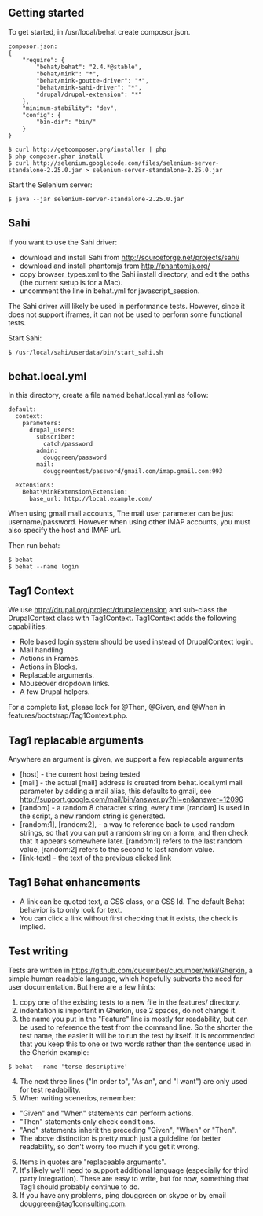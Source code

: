Getting started
---------------

To get started, in /usr/local/behat create composor.json.

```
composor.json:
{
    "require": {
        "behat/behat": "2.4.*@stable",
        "behat/mink": "*",
        "behat/mink-goutte-driver": "*",
        "behat/mink-sahi-driver": "*",
        "drupal/drupal-extension": "*"
    },
    "minimum-stability": "dev",
    "config": {
        "bin-dir": "bin/"
    }
}
```

```
$ curl http://getcomposer.org/installer | php
$ php composer.phar install
$ curl http://selenium.googlecode.com/files/selenium-server-standalone-2.25.0.jar > selenium-server-standalone-2.25.0.jar
```

Start the Selenium server:

```
$ java --jar selenium-server-standalone-2.25.0.jar
```

Sahi
----

If you want to use the Sahi driver:

 * download and install Sahi from http://sourceforge.net/projects/sahi/
 * download and install phantomjs from http://phantomjs.org/
 * copy browser_types.xml to the Sahi install directory, and edit the paths (the current setup is for a Mac).
 * uncomment the line in behat.yml for javascript_session.

The Sahi driver will likely be used in performance tests. However, since it does not support iframes, it can not be used to perform some functional tests.

Start Sahi:

```
$ /usr/local/sahi/userdata/bin/start_sahi.sh
```

behat.local.yml
---------------
In this directory, create a file named behat.local.yml as follow:
```
default:
  context:
    parameters:
      drupal_users:
        subscriber:
          catch/password
        admin:
          douggreen/password
        mail:
          douggreentest/password/gmail.com/imap.gmail.com:993

  extensions:
    Behat\MinkExtension\Extension:
      base_url: http://local.example.com/
```
When using gmail mail accounts, The mail user parameter can be just username/password. However when using other IMAP accounts, you must also specify the host and IMAP url.

Then run behat:

```
$ behat
$ behat --name login
```

Tag1 Context
------------

We use http://drupal.org/project/drupalextension and sub-class the DrupalContext class with Tag1Context. Tag1Context adds the following capabilities:

* Role based login system should be used instead of DrupalContext login.
* Mail handling.
* Actions in Frames.
* Actions in Blocks.
* Replacable arguments.
* Mouseover dropdown links.
* A few Drupal helpers.

For a complete list, please look for @Then, @Given, and @When in features/bootstrap/Tag1Context.php.

Tag1 replacable arguments
-------------------------
Anywhere an argument is given, we support a few replacable arguments
* [host] - the current host being tested
* [mail] - the actual [mail] address is created from behat.local.yml mail parameter by adding a mail alias, this defaults to gmail, see http://support.google.com/mail/bin/answer.py?hl=en&answer=12096
* [random] - a random 8 character string, every time [random] is used in the script, a new random string is generated.
* [random:1], [random:2], - a way to reference back to used random strings, so that you can put a random string on a form, and then check that it appears somewhere later. [random:1] refers to the last random value, [random:2] refers to the second to last random value.
* [link-text] - the text of the previous clicked link

Tag1 Behat enhancements
-----------------------

* A link can be quoted text, a CSS class, or a CSS Id. The default Behat behavior is to only look for text.
* You can click a link without first checking that it exists, the check is implied.

Test writing
------------
Tests are written in https://github.com/cucumber/cucumber/wiki/Gherkin, a simple human readable language,
which hopefully subverts the need for user documentation. But here are a few hints:

1. copy one of the existing tests to a new file in the features/ directory.
2. indentation is important in Gherkin, use 2 spaces, do not change it.
3. the name you put in the "Feature" line is mostly for readability, but can be used to reference the test from the command line. So the shorter the test name, the easier it will be to run the test by itself. It is recommended that you keep this to one or two words rather than the sentence used in the Gherkin example:
```
$ behat --name 'terse descriptive'
```
4. The next three lines ("In order to", "As an", and "I want") are only used for test readability.
5. When writing scenerios, remember:
 * "Given" and "When" statements can perform actions.
 * "Then" statements only check conditions.
 * "And" statements inherit the preceding "Given", "When" or "Then".
 * The above distinction is pretty much just a guideline for better readability, so don't worry too much if you get it wrong.
6. Items in quotes are "replaceable arguments".
7. It's likely we'll need to support additional language (especially for third party integration). These are easy to write, but for now, something that Tag1 should probably continue to do.
8. If you have any problems, ping douggreen on skype or by email douggreen@tag1consulting.com.
